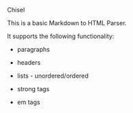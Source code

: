 Chisel

This is a basic Markdown to HTML Parser.

It supports the following functionality:

*   paragraphs

*   headers

*   lists - unordered/ordered

*   strong tags

*   em tags
